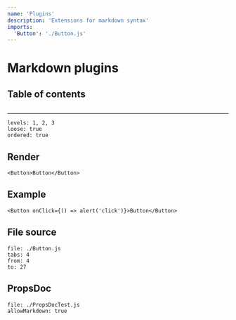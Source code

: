 ```yaml
---
name: 'Plugins'
description: 'Extensions for markdown syntax'
imports:
  'Button': './Button.js'
---
```


# Markdown plugins

## Table of contents

```@toc
```

---

```@toc
levels: 1, 2, 3
loose: true
ordered: true
```

## Render

```@render
<Button>Button</Button>
```

## Example

```@example
<Button onClick={() => alert('click')}>Button</Button>
```

## File source

```@source
file: ./Button.js
tabs: 4
from: 4
to: 27
```

## PropsDoc

```@propsdoc
file: ./PropsDocTest.js
allowMarkdown: true
```
